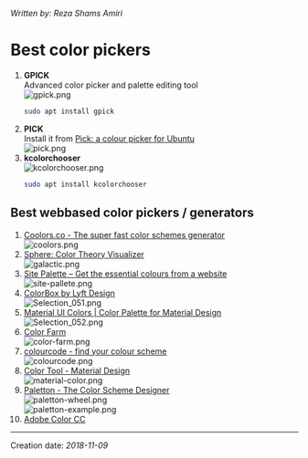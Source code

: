 _Written by: Reza Shams Amiri_
# Best color pickers

1. **GPICK**  
   Advanced color picker and palette editing tool  
   ![gpick.png](/img/unix-good-apps/gpick.png)
   ``` sh
   sudo apt install gpick
   ```
1. **PICK**  
   Install it from [Pick: a colour picker for Ubuntu][PACPFU]  
   ![pick.png](/img/unix-good-apps/pick.png)
1. **kcolorchooser**  
    ![kcolorchooser.png](/img/unix-good-apps/kcolorchooser.png)
    ``` sh
    sudo apt install kcolorchooser
    ```
    
## Best webbased color pickers / generators
1. [Coolors.co - The super fast color schemes generator][CCTSFCSG]  
    ![coolors.png](/img/unix-good-apps/coolors.png)
1. [Sphere: Color Theory Visualizer][SCTV]  
    ![galactic.png](/img/unix-good-apps/galactic.png)
1. [Site Palette – Get the essential colours from a website][SPGTECFAW]  
    ![site-pallete.png](/img/unix-good-apps/site-pallete.png)
1. [ColorBox by Lyft Design][CBLD]  
    ![Selection_051.png](/img/unix-good-apps/Selection_051.png)
1. [Material UI Colors | Color Palette for Material Design][MUCCPFMD]  
    ![Selection_052.png](/img/unix-good-apps/Selection_052.png)
1. [Color Farm][CF]  
    ![color-farm.png](/img/unix-good-apps/color-farm.png)
1. [colourcode - find your colour scheme][CFYCS]  
    ![colourcode.png](/img/unix-good-apps/colourcode.png)
1. [Color Tool - Material Design][CTMD]  
    ![material-color.png](/img/unix-good-apps/material-color.png)
1. [Paletton - The Color Scheme Designer][PTCSD]  
    ![paletton-wheel.png](/img/unix-good-apps/paletton-wheel.png)  
    ![paletton-example.png](/img/unix-good-apps/paletton-example.png)
1. [Adobe Color CC][ACC]  
     
    
* * *
Creation date: _2018-11-09_

[PACPFU]: https://www.kryogenix.org/code/pick/
[CCTSFCSG]: https://coolors.co/
[SCTV]: https://galactic.ink/sphere/#
[SPGTECFAW]: http://palette.site/?ref=maqtoob
[CBLD]: https://www.colorbox.io/
[MUCCPFMD]: http://materialuicolors.co/
[CF]: http://color.farm/
[CFYCS]: https://colourco.de/
[CTMD]: https://material.io/tools/color/#!/?view.left=0&view.right=0
[PTCSD]: http://paletton.com
[ACC]: https://color.adobe.com